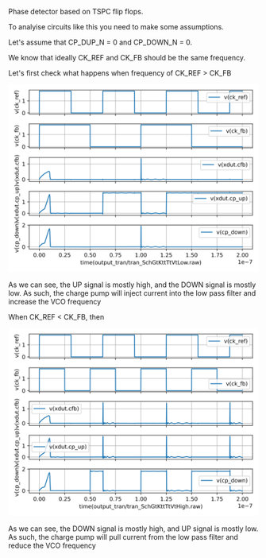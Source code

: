 

Phase detector based on TSPC flip flops. 

To analyise circuits like this you need to make some assumptions. 

Let's assume that CP\_DUP\_N = 0  and CP\_DOWN\_N = 0.

We know that ideally CK\_REF and CK\_FB should be the same frequency. 

Let's first check what happens when frequency of CK\_REF > CK\_FB

![](media/pfd_low.svg)

As we can see, the UP signal is mostly high, and the DOWN signal is mostly low.
As such, the charge pump will inject current into the low pass filter and
increase the VCO frequency

When CK\_REF < CK\_FB, then

![](media/pfd_high.svg)

As we can see, the DOWN signal is mostly high, and UP signal is mostly low. 
As such, the charge pump will pull current from the low pass filter and reduce
the VCO frequency

